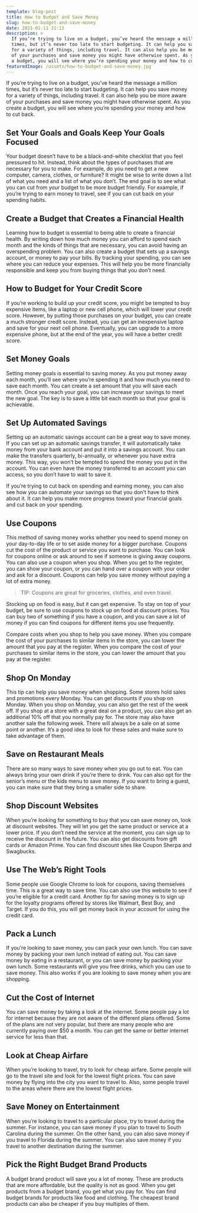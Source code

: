 ```yaml
---
template: blog-post
title: How to Budget and Save Money
slug: how-to-budget-and-save-money
date: 2021-01-11 21:13
description: >
  If you’re trying to live on a budget, you’ve heard the message a million
  times, but it’s never too late to start budgeting. It can help you save money
  for a variety of things, including travel. It can also help you be more aware
  of your purchases and save money you might have otherwise spent. As you create
  a budget, you will see where you’re spending your money and how to cut back.
featuredImage: /assets/how-to-budget-and-save-money.jpg
---
```

<!--StartFragment-->

If you’re trying to live on a budget, you’ve heard the message a million times, but it’s never too late to start budgeting. It can help you save money for a variety of things, including travel. It can also help you be more aware of your purchases and save money you might have otherwise spent. As you create a budget, you will see where you’re spending your money and how to cut back.

<!--EndFragment-->

<!--StartFragment-->

## Set Your Goals and Goals Keep Your Goals Focused

<!--EndFragment-->

<!--StartFragment-->

Your budget doesn’t have to be a black-and-white checklist that you feel pressured to hit. Instead, think about the types of purchases that are necessary for you to make. For example, do you need to get a new computer, camera, clothes, or furniture? It might be wise to write down a list of what you need and a list of what you don’t. The end goal is to see what you can cut from your budget to be more budget friendly. For example, if you’re trying to earn money to travel, see if you can cut back on your spending habits.

<!--EndFragment-->

<!--StartFragment-->

## Create a Budget that Creates a Financial Health

<!--EndFragment-->

<!--StartFragment-->

Learning how to budget is essential to being able to create a financial health. By writing down how much money you can afford to spend each month and the kinds of things that are necessary, you can avoid having an overspending problem. You can also create a budget that sets up a savings account, or money to pay your bills. By tracking your spending, you can see where you can reduce your expenses. This will help you be more financially responsible and keep you from buying things that you don’t need.

<!--EndFragment-->

<!--StartFragment-->

## How to Budget for Your Credit Score

<!--EndFragment-->

<!--StartFragment-->

If you’re working to build up your credit score, you might be tempted to buy expensive items, like a laptop or new cell phone, which will lower your credit score. However, by putting those purchases on your budget, you can create a much stronger credit score. Instead, you can get an inexpensive laptop and save for your next cell phone. Eventually, you can upgrade to a more expensive phone, but at the end of the year, you will have a better credit score.

<!--EndFragment-->

<!--StartFragment-->

## Set Money Goals

<!--EndFragment-->

<!--StartFragment-->

Setting money goals is essential to saving money. As you put money away each month, you’ll see where you’re spending it and how much you need to save each month. You can create a set amount that you will save each month. Once you reach your goal, you can increase your savings to meet the new goal. The key is to save a little bit each month so that your goal is achievable.

<!--EndFragment-->

<!--StartFragment-->

## Set Up Automated Savings

<!--EndFragment-->

<!--StartFragment-->

Setting up an automatic savings account can be a great way to save money. If you can set up an automatic savings transfer, it will automatically take money from your bank account and put it into a savings account. You can make the transfers quarterly, bi-annually, or whenever you have extra money. This way, you won’t be tempted to spend the money you put in the account. You can even have the money transferred to an account you can access, so you don’t have to wait to save it.

<!--EndFragment-->

<!--StartFragment-->

If you’re trying to cut back on spending and earning money, you can also see how you can automate your savings so that you don’t have to think about it. It can help you make more progress toward your financial goals and cut back on your spending.

<!--EndFragment-->

<!--StartFragment-->

## Use Coupons

<!--EndFragment-->

<!--StartFragment-->

This method of saving money works whether you need to spend money on your day-to-day life or to set aside money for a bigger purchase. Coupons cut the cost of the product or service you want to purchase. You can look for coupons online or ask around to see if someone is giving away coupons. You can also use a coupon when you shop. When you get to the register, you can show your coupon, or you can hand over a coupon with your order and ask for a discount. Coupons can help you save money without paying a lot of extra money.

<!--EndFragment-->



<!--StartFragment-->

> TIP: Coupons are great for groceries, clothes, and even travel.

<!--EndFragment-->

<!--StartFragment-->

Stocking up on food is easy, but it can get expensive. To stay on top of your budget, be sure to use coupons to stock up on food at discount prices. You can buy two of something if you have a coupon, and you can save a lot of money if you can find coupons for different items you use frequently.

<!--EndFragment-->

<!--StartFragment-->

Compare costs when you shop to help you save money. When you compare the cost of your purchases to similar items in the store, you can lower the amount that you pay at the register. When you compare the cost of your purchases to similar items in the store, you can lower the amount that you pay at the register.

<!--EndFragment-->

<!--StartFragment-->

## Shop On Monday

<!--EndFragment-->

<!--StartFragment-->

This tip can help you save money when shopping. Some stores hold sales and promotions every Monday. You can get discounts if you shop on Monday. When you shop on Monday, you can also get the rest of the week off. If you shop at a store with a great deal on a product, you can also get an additional 10% off that you normally pay for. The store may also have another sale the following week. There will always be a sale on at some point or another. It’s a good idea to look for these sales and make sure to take advantage of them.

<!--EndFragment--><!--StartFragment-->

## Save on Restaurant Meals

<!--EndFragment-->

<!--StartFragment-->

There are so many ways to save money when you go out to eat. You can always bring your own drink if you’re there to drink. You can also opt for the senior’s menu or the kids menu to save money. If you want to bring a guest, you can make sure that they bring a smaller side to share.

<!--EndFragment-->

<!--StartFragment-->

## Shop Discount Websites

<!--EndFragment-->

<!--StartFragment-->

When you’re looking for something to buy that you can save money on, look at discount websites. They will let you get the same product or service at a lower price. If you don’t need the service at the moment, you can sign up to receive the discount in the future. You can also get discounts from gift cards or Amazon Prime. You can find discount sites like Coupon Sherpa and Swagbucks.

<!--EndFragment-->

<!--StartFragment-->

## Use The Web’s Right Tools

<!--EndFragment-->

<!--StartFragment-->

Some people use Google Chrome to look for coupons, saving themselves time. This is a great way to save time. You can also use this website to see if you’re eligible for a credit card. Another tip for saving money is to sign up for the loyalty programs offered by stores like Walmart, Best Buy, and Target. If you do this, you will get money back in your account for using the credit card.

<!--EndFragment-->

<!--StartFragment-->

## Pack a Lunch

<!--EndFragment-->

<!--StartFragment-->

If you’re looking to save money, you can pack your own lunch. You can save money by packing your own lunch instead of eating out. You can save money by eating in a restaurant, or you can save money by packing your own lunch. Some restaurants will give you free drinks, which you can use to save money. This also works if you are looking to save money when you are shopping.

<!--EndFragment-->

<!--StartFragment-->

## Cut the Cost of Internet

<!--EndFragment-->

<!--StartFragment-->

You can save money by taking a look at the internet. Some people pay a lot for internet because they are not aware of the different plans offered. Some of the plans are not very popular, but there are many people who are currently paying over $50 a month. You can get the same or better internet service for less than that.

<!--EndFragment-->

<!--StartFragment-->

## Look at Cheap Airfare

<!--EndFragment-->

<!--StartFragment-->

When you’re looking to travel, try to look for cheap airfare. Some people will go to the travel site and look for the lowest flight prices. You can save money by flying into the city you want to travel to. Also, some people travel to the areas where there are the lowest flight prices.

<!--EndFragment-->

<!--StartFragment-->

## Save Money on Entertainment

<!--EndFragment-->

<!--StartFragment-->

When you’re looking to travel to a particular place, try to travel during the summer. For instance, you can save money if you plan to travel to South Carolina during the summer. On the other hand, you can also save money if you travel to Florida during the summer. You can also save money if you travel to another destination during the summer.

<!--EndFragment-->

<!--StartFragment-->

## Pick the Right Budget Brand Products

<!--EndFragment-->

<!--StartFragment-->

A budget brand product will save you a lot of money. These are products that are more affordable, but the quality is not as good. When you get products from a budget brand, you get what you pay for. You can find budget brands for products like food and clothing. The cheapest brand products can also be cheaper if you buy multiples of them.

<!--EndFragment-->